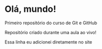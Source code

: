 # Olá, mundo!
 Primeiro repositório do curso de Git e GitHub

 Repositório criado durante uma aula ao vivo!

 Essa linha eu adicionei diretamente no site
 

